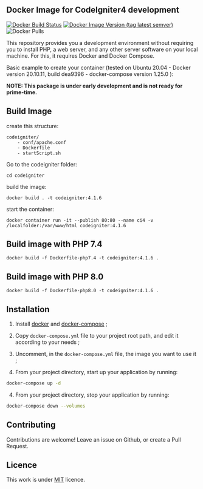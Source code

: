 ## Docker Image for CodeIgniter4 development
[![Docker Build Status](https://img.shields.io/docker/cloud/build/atsanna/codeigniter4?style=for-the-badge)](https://hub.docker.com/r/atsanna/codeigniter4/)
[![Docker Image Version (tag latest semver)](https://img.shields.io/docker/v/atsanna/codeigniter4/v4.1.6?style=for-the-badge)](https://hub.docker.com/r/atsanna/codeigniter4/)
![Docker Pulls](https://img.shields.io/docker/pulls/atsanna/codeigniter4?style=for-the-badge)

This repository provides you a development environment without requiring you to install PHP, a web server, and any other server software on your local machine. For this, it requires Docker and Docker Compose.

Basic example to create your container (tested on Ubuntu 20.04 - Docker version 20.10.11, build dea9396 - docker-compose version 1.25.0 ):

**NOTE: This package is under early development and is not ready for prime-time.**

## Build Image

create this structure:
```
codeigniter/
    - conf/apache.conf
    - Dockerfile
    - startScript.sh
```

Go to the codeigniter folder:
```
cd codeigniter
```

build the image:<br>
```
docker build . -t codeigniter:4.1.6
```

start the container:
```
docker container run -it --publish 80:80 --name ci4 -v /localfolder:/var/www/html codeigniter:4.1.6
```

## Build image with PHP 7.4
```
docker build -f Dockerfile-php7.4 -t codeigniter:4.1.6 .
```

## Build image with PHP 8.0
```
docker build -f Dockerfile-php8.0 -t codeigniter:4.1.6 .
```

## Installation

1. Install [docker](https://docs.docker.com/engine/installation/) and [docker-compose](https://docs.docker.com/compose/install/) ;

2. Copy `docker-compose.yml` file to your project root path, and edit it according to your needs ;

3. Uncomment, in the `docker-compose.yml` file, the image you want to use it ;

4. From your project directory, start up your application by running:

```sh
docker-compose up -d
```

4. From your project directory, stop your application by running:

```sh
docker-compose down --volumes
```

## Contributing

Contributions are welcome!
Leave an issue on Github, or create a Pull Request.


## Licence

This work is under [MIT](LICENSE) licence.
